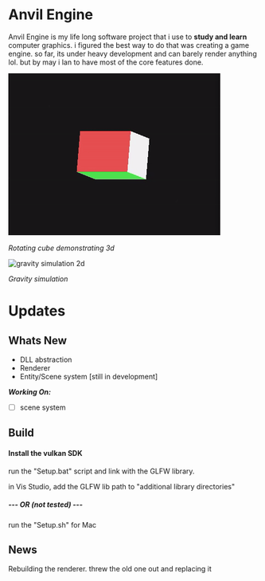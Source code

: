 

# Anvil Engine
Anvil Engine is my life long software project that i use to **study and learn** computer graphics. i figured the best way to do that was creating a game engine. so far, its under heavy development and can barely render anything lol. but by may i lan to have most of the core features done.

![rotating cube](Anvil/core/extras/imgs/cube.gif "9/1/2023")

*Rotating cube demonstrating 3d*

![gravity simulation 2d](Anvil/core/extras/imgs/ezgif.com-gif-maker.gif "6/22/2022")

*Gravity simulation*

# Updates

## Whats New 
- DLL abstraction 
- Renderer
- Entity/Scene system [still in development]

***Working On:***
 - [ ] scene system 


## Build
#### **Install the vulkan SDK**

run the "Setup.bat" script and link with the GLFW library.

in Vis Studio, add the GLFW lib path to "additional library directories"
##### --- OR (not tested) ---

run the "Setup.sh" for Mac  

## News
Rebuilding the renderer. threw the old one out and replacing it


